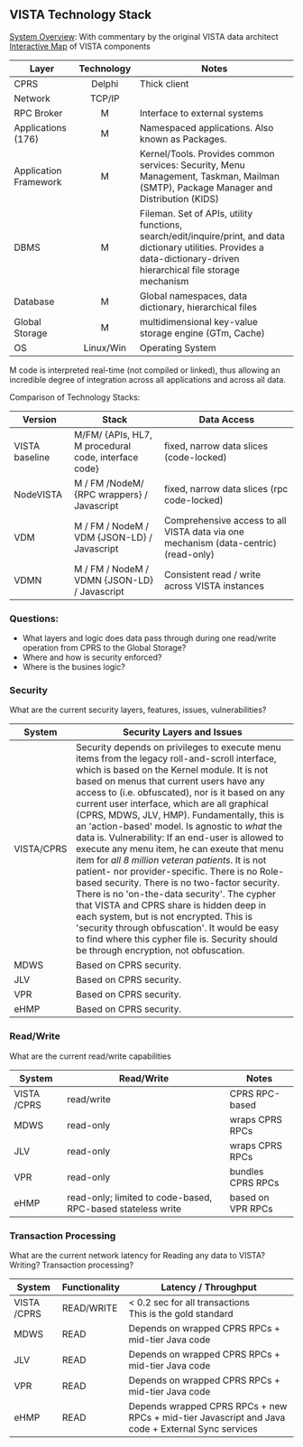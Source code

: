 ## VISTA Technology Stack

[System Overview]( https://www.osehra.org/wiki/osehra-system-architecture): With commentary by the original VISTA data architect
[Interactive Map](http://architecture.osehra.org) of VISTA components


Layer | Technology | Notes
---|:---:|--- 
CPRS | Delphi | Thick client
Network | TCP/IP | 
RPC Broker | M | Interface to external systems
Applications (176) | M | Namespaced applications. Also known as Packages.
Application Framework | M | Kernel/Tools. Provides common services:  Security, Menu Management, Taskman, Mailman (SMTP), Package Manager and Distribution (KIDS)
DBMS | M | Fileman. Set of APIs, utility functions, search/edit/inquire/print, and data dictionary utilities. Provides a data-dictionary-driven hierarchical file storage mechanism
Database | M | Global namespaces, data dictionary, hierarchical files
Global Storage | M | multidimensional key-value storage engine (GTm, Cache)
OS | Linux/Win | Operating System

M code is interpreted real-time (not compiled or linked), thus allowing an incredible degree of integration across all applications and across all data.


Comparison of Technology Stacks:

Version | Stack | Data Access
---|---|---
VISTA baseline | M/FM/ {APIs, HL7, M procedural code, interface code} | fixed, narrow data slices (code-locked)
NodeVISTA | M / FM /NodeM/ {RPC wrappers} / Javascript | fixed, narrow data slices (rpc code-locked)
VDM |  M / FM / NodeM / VDM {JSON-LD} / Javascript | Comprehensive access to all VISTA data via one mechanism (data-centric) (read-only)
VDMN |  M / FM / NodeM / VDMN {JSON-LD} / Javascript | Consistent read / write across VISTA instances



### Questions:

* What layers and logic does data pass through during one read/write operation from CPRS to the Global Storage?  
* Where and how is security enforced? 
* Where is the busines logic?


### Security
What are the current security layers, features, issues, vulnerabilities?

System | Security Layers and Issues
--- | ---
VISTA/CPRS | Security depends on privileges to execute menu items from the legacy roll-and-scroll interface, which is based on the Kernel module. It is not based on menus that current users have any access to (i.e. obfuscated), nor is it based on any current user interface, which are all graphical (CPRS, MDWS, JLV, HMP).  Fundamentally, this is an 'action-based' model.  Is agnostic to *what* the data is.  Vulnerability:  If an end-user is allowed to execute any menu item, he can exeute that menu item for *all 8 million veteran patients*. It is not patient- nor provider-specific.  There is no Role-based security.  There is no two-factor security.  There is no 'on-the-data security'.  The cypher that VISTA and CPRS share is hidden deep in each system, but is not encrypted.  This is 'security through obfuscation'. It would be easy to find where this cypher file is. Security should be through encryption, not obfuscation.   
MDWS | Based on CPRS security.
JLV | Based on CPRS security.
VPR | Based on CPRS security.
eHMP | Based on CPRS security.


### Read/Write
What are the current read/write capabilities 

System | Read/Write | Notes
---|---|---
VISTA /CPRS | read/write | CPRS RPC-based
MDWS | read-only | wraps CPRS RPCs
JLV | read-only | wraps CPRS RPCs
VPR | read-only | bundles CPRS RPCs
eHMP | read-only; limited to code-based, RPC-based stateless write | based on VPR RPCs


### Transaction Processing
What are the current network latency for Reading any data to VISTA? Writing? Transaction processing? 

System |  Functionality | Latency / Throughput
---|---|---
VISTA /CPRS | READ/WRITE |   < 0.2 sec for all transactions <br> This is the gold standard
MDWS | READ | Depends on wrapped CPRS RPCs + mid-tier Java code
JLV | READ|  Depends on wrapped CPRS RPCs + mid-tier Java code
VPR | READ|  Depends on wrapped CPRS RPCs + mid-tier Java code
eHMP | READ |  Depends wrapped CPRS RPCs  + new RPCs +  mid-tier Javascript and Java code + External Sync services

